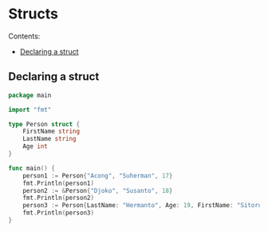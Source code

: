 # Structs

Contents:

- [Declaring a struct](#declaring-a-struct)

## Declaring a struct

```go
package main

import "fmt"

type Person struct {
	FirstName string
	LastName string
	Age int 
}

func main() {
	person1 := Person{"Acong", "Suherman", 17}
	fmt.Println(person1)
	person2 := &Person{"Djoko", "Susanto", 18}
	fmt.Println(person2)
	person3 := Person{LastName: "Hermanto", Age: 19, FirstName: "Sitorus"}
	fmt.Println(person3)
}
```
